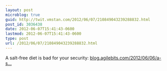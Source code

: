 ```yaml
---
layout: post
microblog: true
guid: http://twit.vmstan.com/2012/06/07/210849043239288832.html
post_id: 3036438
date: 2012-06-07T15:41:43-0600
lastmod: 2012-06-07T15:41:43-0600
type: post
url: /2012/06/07/210849043239288832.html
---
```

A salt-free diet is bad for your security: <a href="http://blog.agilebits.com/2012/06/06/a-salt-free-diet-is-bad-for-your-security/">blog.agilebits.com/2012/06/06/a-s…</a>
